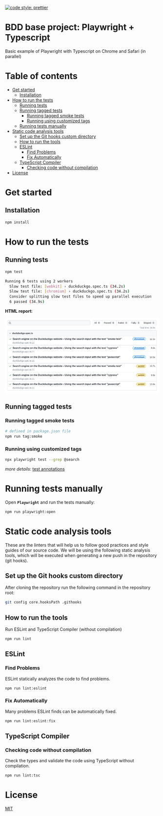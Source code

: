[![code style: prettier](https://img.shields.io/badge/code_style-prettier-ff69b4.svg?style=flat-square)](https://github.com/prettier/prettier)

# BDD base project: Playwright + Typescript

Basic example of Playwright with Typescript on Chrome and Safari (in parallel)

# Table of contents

* [Get started](#get-started)
  * [Installation](#installation)
* [How to run the tests](#how-to-run-the-tests)
  * [Running tests](#running-tests)
  * [Running tagged tests](#running-tagged-tests)
    * [Running tagged smoke tests](#running-tagged-smoke-tests)
    * [Running using customized tags](#running-using-customized-tags)
  * [Running tests manually](#running-tests-manually)
* [Static code analysis tools](#static-code-analysis-tools)
  * [Set up the Git hooks custom directory](#set-up-the-git-hooks-custom-directory)
  * [How to run the tools](#how-to-run-the-tools)
  * [ESLint](#eslint)
    * [Find Problems](#find-problems)
    * [Fix Automatically](#fix-automatically)
  * [TypeScript Compiler](#typescript-compiler)
    * [Checking code without compilation](#checking-code-without-compilation)
* [License](#license)

# Get started

## Installation

```bash
npm install
```

# How to run the tests

## Running tests

```bash
npm test
```

```bash
Running 6 tests using 2 workers
  Slow test file: [webkit] › duckduckgo.spec.ts (34.2s)
  Slow test file: [chromium] › duckduckgo.spec.ts (34.2s)
  Consider splitting slow test files to speed up parallel execution
  6 passed (34.9s)
```

**HTML report**:

![Output](./documentation/images/report_html.png "Report")

## Running tagged tests

### Running tagged smoke tests

```bash
# defined in package.json file
npm run tag:smoke
```

### Running using customized tags

```bash
npx playwright test --grep @search
```

*more details*: [test annotations](https://playwright.dev/docs/test-annotations#tag-tests)

# Running tests manually

Open **`Playwright`** and run the tests manually:

```bash
npm run playwright:open
```

# Static code analysis tools

These are the linters that will help us to follow good practices and style guides of our source code. We will be using
the following static analysis tools, which will be executed when generating a new push in the repository (git hooks).

## Set up the Git hooks custom directory

After cloning the repository run the following command in the repository root:

```bash
git config core.hooksPath .githooks
```

## How to run the tools

Run ESLint and TypeScript Compiler (without compilation)

```bash
npm run lint
```

## ESLint

### Find Problems

ESLint statically analyzes the code to find problems.

```bash
npm run lint:eslint
```

### Fix Automatically

Many problems ESLint finds can be automatically fixed.

```bash
npm run lint:eslint:fix
```

## TypeScript Compiler

### Checking code without compilation

Check the types and validate the code using TypeScript without compilation.

```bash
npm run lint:tsc
```

# License

[MIT](./LICENSE)
